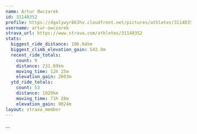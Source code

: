```yaml
---
name: Artur Owczarek
id: 31148352
profile: https://dgalywyr863hv.cloudfront.net/pictures/athletes/31148352/15906846/1/large.jpg
username: artur-owczarek
strava_url: https://www.strava.com/athletes/31148352
stats:
  biggest_ride_distance: 106.64km
  biggest_climb_elevation_gain: 542.9m
  recent_ride_totals:
    count: 9
    distance: 231.69km
    moving_time: 12h 25m
    elevation_gain: 2603m
  ytd_ride_totals:
    count: 53
    distance: 1029km
    moving_time: 71h 28m
    elevation_gain: 9024m
layout: strava_member
--- 
```

...
